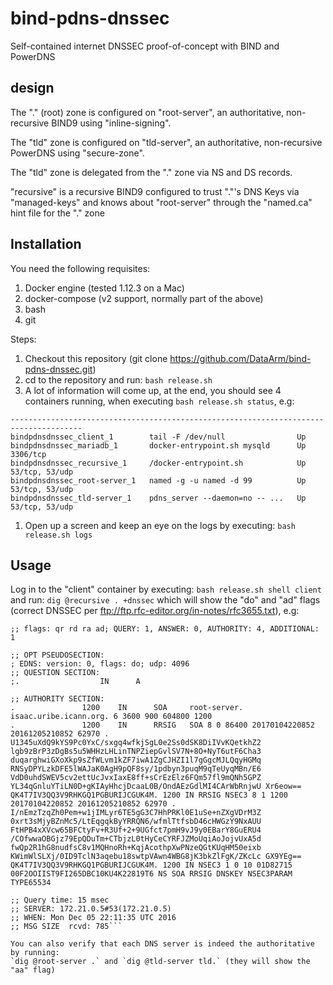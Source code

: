 # bind-pdns-dnssec

Self-contained internet DNSSEC proof-of-concept with BIND and PowerDNS

## design

The "." (root) zone is configured on "root-server", an authoritative, non-recursive
BIND9 using "inline-signing".

The "tld" zone is configured on "tld-server", an authoritative, non-recursive
PowerDNS using "secure-zone".

The "tld" zone is delegated from the "." zone via NS and DS records.

"recursive" is a recursive BIND9 configured to trust "."'s DNS Keys via "managed-keys"
and knows about "root-server" through the "named.ca" hint file for the "." zone

## Installation

You need the following requisites:

1. Docker engine (tested 1.12.3 on a Mac)
1. docker-compose (v2 support, normally part of the above)
1. bash
1. git

Steps:

1. Checkout this repository (git clone https://github.com/DataArm/bind-pdns-dnssec.git)
1. cd to the repository and run: `bash release.sh`
1. A lot of information will come up, at the end, you should see 4 containers running,
when executing `bash release.sh status`, e.g:
```            Name                          Command               State       Ports
--------------------------------------------------------------------------------------
bindpdnsdnssec_client_1        tail -F /dev/null                Up
bindpdnsdnssec_mariadb_1       docker-entrypoint.sh mysqld      Up      3306/tcp
bindpdnsdnssec_recursive_1     /docker-entrypoint.sh            Up      53/tcp, 53/udp
bindpdnsdnssec_root-server_1   named -g -u named -d 99          Up      53/tcp, 53/udp
bindpdnsdnssec_tld-server_1    pdns_server --daemon=no -- ...   Up      53/tcp, 53/udp
```
1. Open up a screen and keep an eye on the logs by executing: `bash release.sh logs`

## Usage

Log in to the "client" container by executing: `bash release.sh shell client` and
run: `dig @recursive . +dnssec` which will show the "do" and "ad" flags (correct
DNSSEC per ftp://ftp.rfc-editor.org/in-notes/rfc3655.txt), e.g:

```;; ->>HEADER<<- opcode: QUERY, status: NOERROR, id: 61015
;; flags: qr rd ra ad; QUERY: 1, ANSWER: 0, AUTHORITY: 4, ADDITIONAL: 1

;; OPT PSEUDOSECTION:
; EDNS: version: 0, flags: do; udp: 4096
;; QUESTION SECTION:
;.     				IN     	A

;; AUTHORITY SECTION:
.      			1200   	IN     	SOA    	root-server. isaac.uribe.icann.org. 6 3600 900 604800 1200
.      			1200   	IN     	RRSIG  	SOA 8 0 86400 20170104220852 20161205210852 62970 . U1345uXdQ9kYS9Pc0YxC/sxgq4wfkjSgL0e2Ss0dSK8DiIVvKQetkhZ2 lgb9zBrP3zDgBs5u5WHHzLHLinTNPZiepGvlSV7N+8O+NyT6utF6Cha3 duqarghwiGXoXkp9sZfWLvm1kZF7iwA1ZgCJHZI1l7gGgcMJLQqyHGMq RNSyDPYLzkDFE5lWAJaK0AgH9pQF8sy/1pdbyn3puqM9qTeUyqMBn/E6 VdD0uhdSWEV5cv2ettUcJvxIaxE8ff+sCrEzElz6FQm57fl9mQNh5GPZ YL34qGnluYTiLN0D+gKIAyHhcjDcaaL0B/OndAEzGdlMI4CArWbRnjwU Xr6eow==
QK4T7IV3QQ3V9RHKGQ1PGBURIJCGUK4M. 1200 IN RRSIG	NSEC3 8 1 1200 20170104220852 20161205210852 62970 . I/nEmzTzqZh0Pem+w1jIMLyr6TE5gG3C7HhPRKl0E1uSe+nZXgVDrM3Z 0xrt3sMjyBZnMc5/LtEqgqkByYRRQN6/wfmlTtfsbD46cHWGzY9NxAUU FtHPB4xXVcw65BFCtyFv+R3Uf+2+9UGfct7pmH9vJ9y0EBarY8GuERU4 /COfwwaOBGjz79EpQDuTm+CTbjzL0tHyCeCYRFJZMoUqiAoJojvUxA5d fwQp2R1hG8nudfsC8v1MQHnoRh+KqjAcothpXwPNzeQGtKUqHM50eixb KWimWlSLXj/0ID9TclN3aqebu18swtpVAwn4WBG8jK3bkZlFgK/ZKcLc GX9YEg==
QK4T7IV3QQ3V9RHKGQ1PGBURIJCGUK4M. 1200 IN NSEC3	1 0 10 01D82715 00F2OOIIST9FI265DBC10KU4K22819T6 NS SOA RRSIG DNSKEY NSEC3PARAM TYPE65534

;; Query time: 15 msec
;; SERVER: 172.21.0.5#53(172.21.0.5)
;; WHEN: Mon Dec 05 22:11:35 UTC 2016
;; MSG SIZE  rcvd: 785```

You can also verify that each DNS server is indeed the authoritative by running:
`dig @root-server .` and `dig @tld-server tld.` (they will show the "aa" flag)
